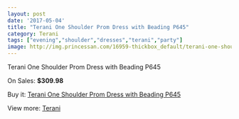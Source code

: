 ```yaml
---
layout: post
date: '2017-05-04'
title: "Terani One Shoulder Prom Dress with Beading P645"
category: Terani
tags: ["evening","shoulder","dresses","terani","party"]
image: http://img.princessan.com/16959-thickbox_default/terani-one-shoulder-prom-dress-with-beading-p645.jpg
---
```

Terani One Shoulder Prom Dress with Beading P645

On Sales: **$309.98**
<a href="https://www.princessan.com/en/terani/8019-terani-one-shoulder-prom-dress-with-beading-p645.html"><amp-img layout="responsive" width="600" height="600" src="//img.princessan.com/16959-thickbox_default/terani-one-shoulder-prom-dress-with-beading-p645.jpg" alt="Terani One Shoulder Prom Dress with Beading P645 0" /></a>
<a href="https://www.princessan.com/en/terani/8019-terani-one-shoulder-prom-dress-with-beading-p645.html"><amp-img layout="responsive" width="600" height="600" src="//img.princessan.com/16960-thickbox_default/terani-one-shoulder-prom-dress-with-beading-p645.jpg" alt="Terani One Shoulder Prom Dress with Beading P645 1" /></a>

Buy it: [Terani One Shoulder Prom Dress with Beading P645](https://www.princessan.com/en/terani/8019-terani-one-shoulder-prom-dress-with-beading-p645.html "Terani One Shoulder Prom Dress with Beading P645")

View more: [Terani](https://www.princessan.com/en/64-terani "Terani")